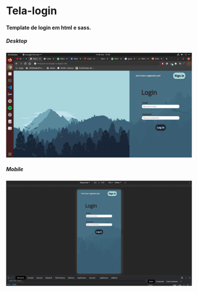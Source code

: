 # Tela-login

#### Template de login em html e sass.

##### Desktop

![Desktop](desktop.png)

##### Mobile

![Mobile](mobile.png)